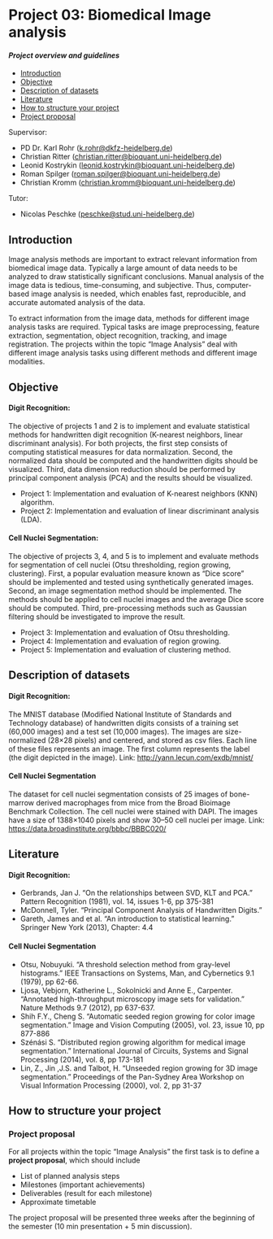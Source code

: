 Project 03: Biomedical Image analysis
=====================================

#### *Project overview and guidelines*

-   [Introduction](#introduction)
-   [Objective](#objective)
-   [Description of datasets](#description-of-datasets)
-   [Literature](#literature)
-   [How to structure your project](#how-to-structure-your-project)
-   [Project proposal](#project-proposal)

Supervisor:

-   PD Dr. Karl Rohr
    ([k.rohr@dkfz-heidelberg.de](mailto:k.rohr@dkfz-heidelberg.de))
-   Christian Ritter
    ([christian.ritter@bioquant.uni-heidelberg.de](mailto:christian.ritter@bioquant.uni-heidelberg.de))
-   Leonid Kostrykin
    ([leonid.kostrykin@bioquant.uni-heidelberg.de](mailto:leonid.kostrykin@bioquant.uni-heidelberg.de))
-   Roman Spilger
    ([roman.spilger@bioquant.uni-heidelberg.de](mailto:roman.spilger@bioquant.uni-heidelberg.de))
-   Christian Kromm
    ([christian.kromm@bioquant.uni-heidelberg.de](mailto:christian.kromm@bioquant.uni-heidelberg.de))


Tutor:

- Nicolas Peschke ([peschke@stud.uni-heidelberg.de](mailto:peschke@stud.uni-heidelberg.de))

Introduction
------------

Image analysis methods are important to extract relevant information
from biomedical image data. Typically a large amount of data needs to be
analyzed to draw statistically significant conclusions. Manual analysis
of the image data is tedious, time-consuming, and subjective. Thus,
computer-based image analysis is needed, which enables fast,
reproducible, and accurate automated analysis of the data.

To extract information from the image data, methods for different image
analysis tasks are required. Typical tasks are image preprocessing,
feature extraction, segmentation, object recognition, tracking, and
image registration. The projects within the topic “Image Analysis” deal
with different image analysis tasks using different methods and
different image modalities.

Objective
---------

#### Digit Recognition:

The objective of projects 1 and 2 is to implement and evaluate
statistical methods for handwritten digit recognition (K-nearest
neighbors, linear discriminant analysis). For both projects, the first
step consists of computing statistical measures for data normalization.
Second, the normalized data should be computed and the handwritten
digits should be visualized. Third, data dimension reduction should be
performed by principal component analysis (PCA) and the results should
be visualized.

-   Project 1: Implementation and evaluation of K-nearest neighbors
    (KNN) algorithm.
-   Project 2: Implementation and evaluation of linear discriminant
    analysis (LDA).

#### Cell Nuclei Segmentation:

The objective of projects 3, 4, and 5 is to implement and evaluate
methods for segmentation of cell nuclei (Otsu thresholding, region
growing, clustering). First, a popular evaluation measure known as “Dice
score” should be implemented and tested using synthetically generated
images. Second, an image segmentation method should be implemented. The
methods should be applied to cell nuclei images and the average Dice
score should be computed. Third, pre-processing methods such as Gaussian
filtering should be investigated to improve the result.

-   Project 3: Implementation and evaluation of Otsu thresholding.
-   Project 4: Implementation and evaluation of region growing.
-   Project 5: Implementation and evaluation of clustering method.

Description of datasets
-----------------------

#### Digit Recognition:

The MNIST database (Modified National Institute of Standards and
Technology database) of handwritten digits consists of a training set
(60,000 images) and a test set (10,000 images). The images are
size-normalized (28×28 pixels) and centered, and stored as csv files.
Each line of these files represents an image. The first column
represents the label (the digit depicted in the image).
Link: http://yann.lecun.com/exdb/mnist/

#### Cell Nuclei Segmentation

The dataset for cell nuclei segmentation consists of 25 images of
bone-marrow derived macrophages from mice from the Broad Bioimage
Benchmark Collection. The cell nuclei were stained with DAPI. The images
have a size of 1388×1040 pixels and show 30–50 cell nuclei per image.
Link: https://data.broadinstitute.org/bbbc/BBBC020/

Literature
----------

#### Digit Recognition:

-   Gerbrands, Jan J. “On the relationships between SVD, KLT and PCA.”
    Pattern Recognition (1981), vol. 14, issues 1-6, pp 375-381
-   McDonnell, Tyler. “Principal Component Analysis of Handwritten
    Digits.”
-   Gareth, James and et al. “An introduction to statistical learning.”
    Springer New York (2013), Chapter: 4.4

#### Cell Nuclei Segmentation

-   Otsu, Nobuyuki. “A threshold selection method from gray-level
    histograms.” IEEE Transactions on Systems, Man, and Cybernetics 9.1
    (1979), pp 62-66.
-   Ljosa, Vebjorn, Katherine L., Sokolnicki and Anne E., Carpenter.
    “Annotated high-throughput microscopy image sets for validation.”
    Nature Methods 9.7 (2012), pp 637-637.
-   Shih F.Y., Cheng S. “Automatic seeded region growing for color image
    segmentation.” Image and Vision Computing (2005), vol. 23, issue 10,
    pp 877-886
-   Szénási S. “Distributed region growing algorithm for medical image
    segmentation.” International Journal of Circuits, Systems and Signal
    Processing (2014), vol. 8, pp 173-181
-   Lin, Z., Jin ,J.S. and Talbot, H. “Unseeded region growing for 3D
    image segmentation.” Proceedings of the Pan-Sydney Area Workshop on
    Visual Information Processing (2000), vol. 2, pp 31-37

How to structure your project
-----------------------------

### Project proposal

For all projects within the topic “Image Analysis” the first task is to
define a **project proposal**, which should include

-   List of planned analysis steps
-   Milestones (important achievements)
-   Deliverables (result for each milestone)
-   Approximate timetable

The project proposal will be presented three weeks after the beginning
of the semester (10 min presentation + 5 min discussion).
